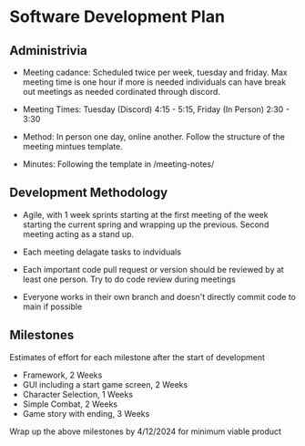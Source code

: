 # Software Development Plan

## Administrivia
* Meeting cadance: Scheduled twice per week, tuesday and friday. Max meeting time is one hour if more is needed individuals can have break out meetings as needed cordinated through discord.

* Meeting Times: Tuesday (Discord) 4:15 - 5:15, Friday (In Person) 2:30 - 3:30

* Method: In person one day, online another. Follow the structure of the meeting mintues template.

* Minutes: Following the template in /meeting-notes/


## Development Methodology
* Agile, with 1 week sprints starting at the first meeting of the week starting the current spring and wrapping up the previous. Second meeting acting as a stand up.

* Each meeting delagate tasks to indviduals 

* Each important code pull request or version should be reviewed by at least one person. Try to do code review during meetings

* Everyone works in their own branch and doesn't directly commit code to main if possible

## Milestones
Estimates of effort for each milestone after the start of development

* Framework, 2 Weeks
* GUI including a start game screen, 2 Weeks
* Character Selection, 1 Weeks
* Simple Combat, 2 Weeks
* Game story with ending, 3 Weeks

Wrap up the above milestones by 4/12/2024 for minimum viable product